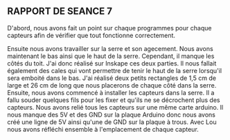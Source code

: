 ## RAPPORT DE SEANCE 7 

D'abord, nous avons fait un point sur chaque programmes pour chaque capteurs afin de vérifier que tout fonctionne correctement. 

Ensuite nous avons travailler sur la serre et son agecement. 
Nous avons maintenant le bas ainsi que le haut de la serre. Cependant, il manque les côtés du toit. J'ai donc réalisé sur Inskape ces deux parties.
Il nous fallait également des cales qui vont permettre de tenir le haut de la serre lorsqu'il sera emboité dans le bas. J'ai réalisé deux petits rectangles
de 1,5 cm de large et 26 cm de long que nous placerons de chaque côté dans la serre. 
Ensuite, nous avons commencé à installer les capteurs dans la serre. Il a fallu souder quelques fils pour les fixer et qu'ils ne se décrochent plus des 
capteurs. Nous avons relié tous les capteurs sur une même carte arduino. Il nous manque des 5V et des GND sur la plaque Arduino donc nous avons créé une ligne
de 5V ainsi qu'une de GND sur la plaque à trous. Avec Lou nous avons réfléchi ensemble à l'emplacement de chaque capteur. 
